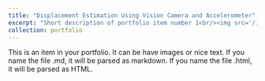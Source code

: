 ```yaml
---
title: "Displacement Estimation Using Vision Camera and Accelerometer"
excerpt: "Short description of portfolio item number 1<br/><img src='/images/Vision_Acc.png'>"
collection: portfolio
---
```


This is an item in your portfolio. It can be have images or nice text. If you name the file .md, it will be parsed as markdown. If you name the file .html, it will be parsed as HTML. 
